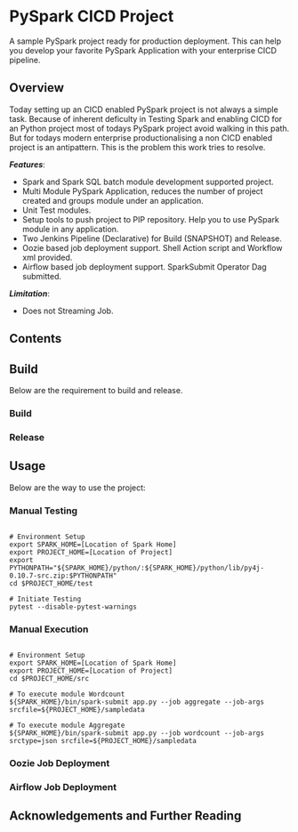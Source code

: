 
# PySpark CICD Project

A sample PySpark project ready for production deployment. This can help you develop your favorite PySpark Application with your enterprise CICD pipeline.

## Overview

Today setting up an CICD enabled PySpark project is not always a simple task. Because of inherent deficulty in Testing Spark and enabling CICD for an Python project most of todays PySpark project avoid walking in this path. But for todays modern enterprise productionalising a non CICD enabled project is an antipattern. This is the problem this work tries to resolve.

***Features***:

- Spark and Spark SQL batch module development supported project.
- Multi Module PySpark Application, reduces the number of project created and groups module under an application.
- Unit Test modules.
- Setup tools to push project to PIP repository. Help you to use PySpark module in any application.
- Two Jenkins Pipeline (Declarative) for Build (SNAPSHOT) and Release.
- Oozie based job deployment support. Shell Action script and Workflow xml provided.
- Airflow based job deployment support. SparkSubmit Operator Dag submitted.

***Limitation***:
- Does not Streaming Job.


## Contents



## Build

Below are the requirement to build and release.

### Build


### Release



## Usage 

Below are the way to use the project:

### Manual Testing


```

# Environment Setup
export SPARK_HOME=[Location of Spark Home]
export PROJECT_HOME=[Location of Project]
export PYTHONPATH="${SPARK_HOME}/python/:${SPARK_HOME}/python/lib/py4j-0.10.7-src.zip:$PYTHONPATH"
cd $PROJECT_HOME/test

# Initiate Testing
pytest --disable-pytest-warnings

```

### Manual Execution


```

# Environment Setup
export SPARK_HOME=[Location of Spark Home]
export PROJECT_HOME=[Location of Project]
cd $PROJECT_HOME/src

# To execute module Wordcount
${SPARK_HOME}/bin/spark-submit app.py --job aggregate --job-args srcfile=${PROJECT_HOME}/sampledata

# To execute module Aggregate
${SPARK_HOME}/bin/spark-submit app.py --job wordcount --job-args srctype=json srcfile=${PROJECT_HOME}/sampledata

```

### Oozie Job Deployment



### Airflow Job Deployment



## Acknowledgements and Further Reading
